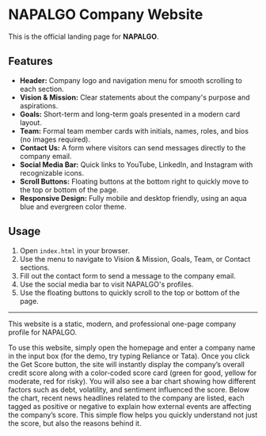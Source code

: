 # NAPALGO Company Website

This is the official landing page for **NAPALGO**.

## Features

- **Header:** Company logo and navigation menu for smooth scrolling to each section.
- **Vision & Mission:** Clear statements about the company's purpose and aspirations.
- **Goals:** Short-term and long-term goals presented in a modern card layout.
- **Team:** Formal team member cards with initials, names, roles, and bios (no images required).
- **Contact Us:** A form where visitors can send messages directly to the company email.
- **Social Media Bar:** Quick links to YouTube, LinkedIn, and Instagram with recognizable icons.
- **Scroll Buttons:** Floating buttons at the bottom right to quickly move to the top or bottom of the page.
- **Responsive Design:** Fully mobile and desktop friendly, using an aqua blue and evergreen color theme.

## Usage

1. Open `index.html` in your browser.
2. Use the menu to navigate to Vision & Mission, Goals, Team, or Contact sections.
3. Fill out the contact form to send a message to the company email.
4. Use the social media bar to visit NAPALGO's profiles.
5. Use the floating buttons to quickly scroll to the top or bottom of the page.

---

This website is a static, modern, and professional one-page company profile for NAPALGO.

To use this website, simply open the homepage and enter a company name in the input box (for the demo, try typing Reliance or Tata). Once you click the Get Score button, the site will instantly display the company’s overall credit score along with a color-coded score card (green for good, yellow for moderate, red for risky). You will also see a bar chart showing how different factors such as debt, volatility, and sentiment influenced the score. Below the chart, recent news headlines related to the company are listed, each tagged as positive or negative to explain how external events are affecting the company’s score. This simple flow helps you quickly understand not just the score, but also the reasons behind it.